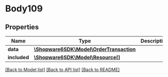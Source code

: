 # Body109

## Properties
Name | Type | Description | Notes
------------ | ------------- | ------------- | -------------
**data** | [**\Shopware6SDK\Model\OrderTransaction**](OrderTransaction.md) |  | [optional] 
**included** | [**\Shopware6SDK\Model\Resource[]**](Resource.md) |  | [optional] 

[[Back to Model list]](../../README.md#documentation-for-models) [[Back to API list]](../../README.md#documentation-for-api-endpoints) [[Back to README]](../../README.md)

